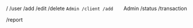 /
/user
    /add
    /edit
    /delete `Admin
/client
    /add    `Admin
    /status
/transaction
    
/report
